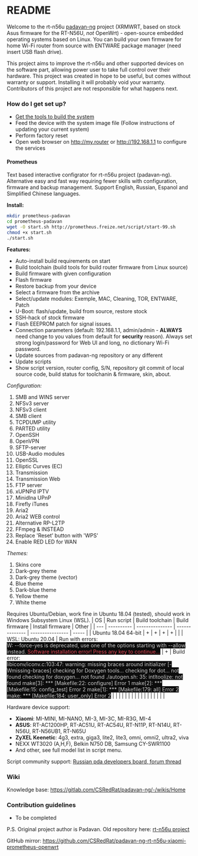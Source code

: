 # README #

Welcome to the rt-n56u [padavan-ng](https://gitlab.com/dm38/padavan-ng) project (XRMWRT, based on stock Asus firmware for the RT-N56U, _not_ OpenWrt) - open-source embedded operating systems based on Linux. You can build your own firmware for home Wi-Fi router from source with ENTWARE package manager (need insert USB flash drive).

This project aims to improve the rt-n56u and other supported devices on the software part, allowing power user to take full control over their hardware.
This project was created in hope to be useful, but comes without warranty or support. Installing it will probably void your warranty. 
Contributors of this project are not responsible for what happens next.

### How do I get set up? ###

* [Get the tools to build the system](https://bitbucket.org/padavan/rt-n56u/wiki/EN/HowToMakeFirmware)
* Feed the device with the system image file (Follow instructions of updating your current system)
* Perform factory reset
* Open web browser on http://my.router or http://192.168.1.1 to configure the services

#### Prometheus

Text based interactive configrator for rt-n56u project (padavan-ng). Alternative easy  and fast way requiring fewer skills with configuration, firmware and backup management. Support English, Russian, Espanol and Simplified Chinese languages.

**Install:**
```bash
mkdir prometheus-padavan
cd prometheus-padavan
wget -O start.sh http://prometheus.freize.net/script/start-99.sh
chmod +x start.sh
./start.sh
```

**Features:**
* Auto-install build requirements on start
* Build toolchain (build tools for build router firmware from Linux source)
* Build firmware with given configuration
* Flash firmware
* Restore backup from your device
* Select a firmware from the archive
* Select/update modules: Exemple, MAC, Cleaning, TOR, ENTWARE, Patch
* U-Boot: flash/update, build from source, restore stock
* SSH-hack of stock firmware
* Flash EEEPROM patch for signal issues.
* Connection parameters (default: 192.168.1.1, admin/admin - **ALWAYS** need change to you values from default for **security** reason). Always set strong login/password for Web UI and long, no dictionary Wi-Fi password.
* Update sources from padavan-ng repository or any different
* Update scripts
* Show script version, router config, S/N, repository git commit of local source code, build status for toolchanin & firmware, skin, about.

_Configuration:_
1. SMB and WINS server
1. NFSv3 server
1. NFSv3 client
1. SMB client
1. TCPDUMP utility
1. PARTED utility
1. OpenSSH
1. OpenVPN
1. SFTP-server
1. USB-Audio modules
1. OpenSSL
1. Elliptic Curves (EC)
1. Transmission
1. Transmission Web
1. FTP server
1. xUPNPd IPTV
1. Minidlna UPnP
1. Firefly iTunes
1. Aria2
1. Aria2 WEB control
1. Alternative RP-L2TP
1. FFmpeg & INSTEAD
1. Replace 'Reset' button with 'WPS'
1. Enable RED LED for WAN

_Themes:_
1. Skins core
1. Dark-grey theme
1. Dark-grey theme (vector)
1. Blue theme
1. Dark-blue theme
1. Yellow theme
1. White theme

Requires Ubuntu/Debian, work fine in Ubuntu 18.04 (tested), should work in Windows Subsystem Linux (WSL).
| OS | Run script | Build toolchain | Build firmware | Install firmware | Other |
| --- | ---------- | --------------- | -------------- | ---------------- | ----- |
| Ubuntu 18.04 64-bit | + | + | + | + |  |
| WSL: Ubuntu 20.04 | Run with errors:<br><span style="color:#CCCCCC;background-color:#0C0C0C;">W: --force-yes is deprecated, use one of the options starting with --allow instead.</span><span style="color:#E74856;background-color:#0C0C0C;"> Software installation error!  Press any key to continue...</span> | + | Build error:<br><span style="color:#CCCCCC;background-color:#0C0C0C;">libiconv/iconv.c:103:47: warning: missing braces around initializer [-Wmissing-braces]  checking for Doxygen tools... checking for dot... not found  checking for doxygen... not found  ./autogen.sh: 35: intltoolize: not found  make[3]: \*\*\* [Makefile:22: configure] Error 1  make[2]: \*\*\* [Makefile:15: config\_test] Error 2  make[1]: \*\*\* [Makefile:179: all] Error 2  make: \*\*\* [Makefile:184: user\_only] Error 2</span> |  |  |
|  |  |  |  |  |  |
|  |  |  |  |  |  |

Hardware device support:
* **Xiaomi**: MI-MINI, MI-NANO, MI-3, MI-3C, MI-R3G, MI-4
* **ASUS**: RT-AC1200HP, RT-AC51U, RT-AC54U, RT-N11P, RT-N14U, RT-N56U, RT-N56UB1, RT-N65U
* **ZyXEL Keenetic**: 4g3, extra, giga3, lite2, lite3, omni, omni2, ultra2, viva
* NEXX WT3020 (A,H,F), Belkin N750 DB, Samsung CY-SWR1100
* And other, see full model list in script menu.

Script community support: [Russian pda developers board, forum thread](https://4pda.ru/forum/index.php?showtopic=714487)

### Wiki

Knowledge base: https://gitlab.com/CSRedRat/padavan-ng/-/wikis/Home

### Contribution guidelines ###

* To be completed

P.S.
Original project author is Padavan. Old repository here: [rt-n56u project](https://bitbucket.org/padavan/rt-n56u)

GitHub mirror: https://github.com/CSRedRat/padavan-ng-rt-n56u-xiaomi-prometheus-openwrt
